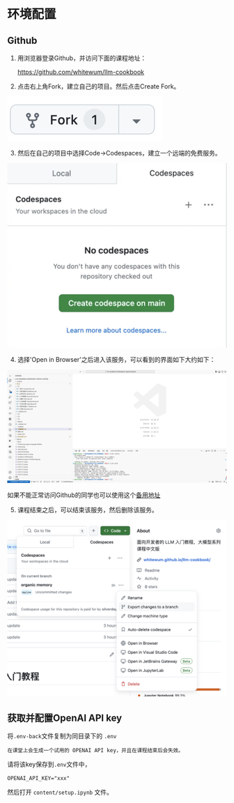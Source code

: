 # 环境配置

## Github

1. 用浏览器登录Github，并访问下面的课程地址：

    https://github.com/whitewum/llm-cookbook

2. 点击右上角Fork，建立自己的项目。然后点击Create Fork。

![Fork](../figures/C0/fork.png)

3. 然后在自己的项目中选择Code->Codespaces，建立一个远端的免费服务。

![Code Spaces](../figures/C0/create-codespace.png)

4. 选择'Open in Browser'之后进入该服务，可以看到的界面如下大约如下：

![Vscode remote](../figures/C0/vscode.png)

如果不能正常访问Github的同学也可以使用这个[备用地址](https://s172-30-104-16p8888.lab-aws-production.deeplearning.ai/notebooks/l2_guidelines/l2-guidelines.ipynb)

5. 课程结束之后，可以结束该服务，然后删除该服务。

![Delete Codespace](../figures/C0/stop-codespace.png)

## 获取并配置OpenAI API key

将`.env-back`文件复制为同目录下的 `.env`

    在课堂上会生成一个试用的 OPENAI API key，并且在课程结束后会失效。

请将该key保存到`.env`文件中，

```
OPENAI_API_KEY="xxx"
```  

然后打开 `content/setup.ipynb` 文件。